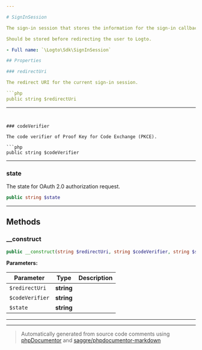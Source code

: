 ```yaml
---

# SignInSession

The sign-in session that stores the information for the sign-in callback.

Should be stored before redirecting the user to Logto.

- Full name: `\Logto\Sdk\SignInSession`

## Properties

### redirectUri

The redirect URI for the current sign-in session.

```php
public string $redirectUri
```

---
```


### codeVerifier

The code verifier of Proof Key for Code Exchange (PKCE).

```php
public string $codeVerifier
```

---

### state

The state for OAuth 2.0 authorization request.

```php
public string $state
```

---

## Methods

### \_\_construct

```php
public __construct(string $redirectUri, string $codeVerifier, string $state): mixed
```

**Parameters:**

| Parameter       | Type       | Description |
| --------------- | ---------- | ----------- |
| `$redirectUri`  | **string** |             |
| `$codeVerifier` | **string** |             |
| `$state`        | **string** |             |

---

---

> Automatically generated from source code comments using [phpDocumentor](http://www.phpdoc.org/) and [saggre/phpdocumentor-markdown](https://github.com/Saggre/phpDocumentor-markdown)
